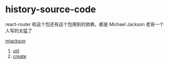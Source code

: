 # history-source-code
react-router 和这个包还有这个包用到的依赖，都是 Michael Jackson 老哥一个人写的太猛了

[mjackson](https://www.npmjs.com/~mjackson 'mjackson')

1. [util](https://github.com/ChunchunIsMe/history-source-code/blob/master/util.md 'util')
2. [create](https://github.com/ChunchunIsMe/history-source-code/blob/master/create.md 'create')